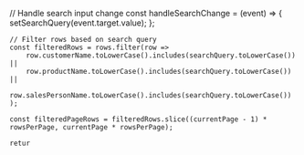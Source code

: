 // Handle search input change
    const handleSearchChange = (event) => {
        setSearchQuery(event.target.value);
    };

    // Filter rows based on search query
    const filteredRows = rows.filter(row => 
        row.customerName.toLowerCase().includes(searchQuery.toLowerCase()) ||
        row.productName.toLowerCase().includes(searchQuery.toLowerCase()) ||
        row.salesPersonName.toLowerCase().includes(searchQuery.toLowerCase())
    );

    const filteredPageRows = filteredRows.slice((currentPage - 1) * rowsPerPage, currentPage * rowsPerPage);

    retur
